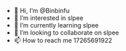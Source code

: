 - 👋 Hi, I’m @Binbinfu
- 👀 I’m interested in slpee
- 🌱 I’m currently learning slpee
- 💞️ I’m looking to collaborate on slpee
- 📫 How to reach me 17265691922

<!---
Binbinfu/Binbinfu is a ✨ special ✨ repository because its `README.md` (this file) appears on your GitHub profile.
You can click the Preview link to take a look at your changes.
--->
